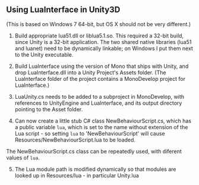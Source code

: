 ## Using LuaInterface in Unity3D

(This is based on Windows 7 64-bit, but OS X should not be very different.)

1. Build appropriate lua51.dll or liblua5.1.so. This required a 32-bit build, since
Unity is a 32-bit application. The two shared native libraries (lua51 and luanet)
need to be dynamically linkable; on Windows I put them next to the Unity executable.

2. Build LuaInterface using the version of Mono that ships with Unity, and drop
LuaInterface.dll into a Unity Project's Assets folder. (The LuaInterface folder of
the project contains a MonoDevelop project for LuaInterface.)

3. LuaUnity.cs needs to be added to a subproject in MonoDevelop, with references to
UnityEngine and LuaInterface, and its output directory pointing to the Asset folder.

4. Can now create a little stub C# class NewBehaviourScript.cs, which has a
public variable `lua`, which is set to the name without extension of the Lua
script - so setting `lua` to 'NewBehaviourScript' will cause
Resources/NewBehaviourScript.lua to be loaded.

The NewBehaviourScript.cs class can be repeatedly used, with diferent values of `lua`.

5. The Lua module path is modified dynamically so that modules are looked up in
Resources/lua - in particular Unity.lua

